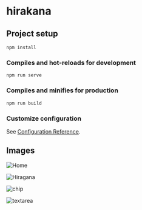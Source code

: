 # hirakana

## Project setup
```
npm install
```

### Compiles and hot-reloads for development
```
npm run serve
```

### Compiles and minifies for production
```
npm run build
```

### Customize configuration
See [Configuration Reference](https://cli.vuejs.org/config/).

## Images
![Home](https://user-images.githubusercontent.com/57162541/131220214-fd27ef98-cb3b-4ae4-89a1-c92b179078f3.png)

![Hiragana](https://user-images.githubusercontent.com/57162541/131220217-cac3fd95-4b63-4a6a-9656-34d3d7f5f1fe.png)

![chip](https://user-images.githubusercontent.com/57162541/131220218-407147f5-3643-475a-ac79-0a07d434f1f7.png)

![textarea](https://user-images.githubusercontent.com/57162541/131220219-bb87a812-f064-4881-94d3-d6c7450da5dd.png)

